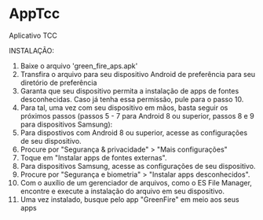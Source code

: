 # AppTcc
Aplicativo TCC

INSTALAÇÃO:

1. Baixe o arquivo 'green_fire_aps.apk'
2. Transfira o arquivo para seu dispositivo Android de preferência para seu diretório de preferência
3. Garanta que seu dispositivo permita a instalação de apps de fontes desconhecidas. Caso já tenha essa permissão, pule para o passo 10.
4. Para tal, uma vez com seu dispositivo em mãos, basta seguir os próximos passos (passos 5 - 7 para Android 8 ou superior, passos 8 e 9 para dispositivos Samsung):
5. Para dispostivos com Android 8 ou superior, acesse as configurações de seu dispositivo.
6. Procure por "Segurança & privacidade" > "Mais configurações"
7. Toque em "Instalar apps de fontes externas".
8. Para dispositivos Samsung, acesse as configurações de seu dispositivo.
9. Procure por "Segurança e biometria" > "Instalar apps desconhecidos".
10. Com o auxílio de um gerenciador de arquivos, como o ES File Manager, encontre e execute a instalação do arquivo em seu dispositivo.
11. Uma vez instalado, busque pelo app "GreenFire" em meio aos seus apps
